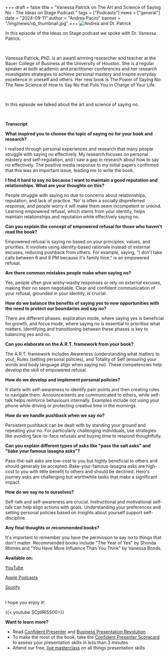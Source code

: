 +++
draft = false
title = "Vanessa Patrick on The Art and Science of Saying No - The Ideas on Stage Podcast "
tags = ["Podcasts"]
news = ["general"]
date = "2024-09-11"
author = "Andrea Pacini"
banner = "/img/news/vp_thumbnail.jpg"
+++
![Andrea and Dr. Patrick](/img/news/vp_thumbnail.jpg "Andrea and Dr. Patrick")

<div style="margin: 5px 0;">
  <div>
    <p class="p1">In this episode of the Ideas on Stage podcast we spoke with Dr. Vanessa Patrick.<span class="Apple-converted-space">&nbsp;</span></p>
    <p class="p2">&nbsp;</p>
    <p class="p1">Vanessa Patrick, PhD. is an award winning researcher and teacher at the Bauer College of Business at the University of Houston. She is a regular speaker at both academic and practitioner conferences and her research investigates strategies to achieve personal mastery and inspire everyday excellence in oneself and others. Her new book is The Power of Saying No: The New Science of How to Say No that Puts You in Charge of Your Life.</p>
    <p class="p2">&nbsp;</p>
    <p class="p1">In this episode we talked about the art and science of saying no.<span class="Apple-converted-space">&nbsp;</span></p>
    <p class="p3">&nbsp;</p>
    <p class="p1"><strong>Transcript</strong></p>
    <p class="p1"><strong>What inspired you to choose the topic of saying no for your book and research?</strong></p>
    <p class="p1">I realised through personal experiences and research that many people struggle with saying no effectively. My research focuses on personal mastery and self-regulation, and I saw a gap in research about how to say no effectively. The positive media response to my initial papers confirmed that this was an important issue, leading me to write the book.</p>
    <p class="p1"><strong>I find it hard to say no because I want to maintain a good reputation and relationships. What are your thoughts on this?</strong></p>
    <p class="p1">People struggle with saying no due to concerns about relationships, reputation, and lack of practice. &lsquo;No&rsquo; is often a socially dispreferred response, and people worry it will make them seem incompetent or unkind. Learning empowered refusal, which stems from your identity, helps maintain relationships and reputation while effectively saying no.</p>
    <p class="p1"><strong>Can you explain the concept of empowered refusal for those who haven't read the book?</strong></p>
    <p class="p1">Empowered refusal is saying no based on your principles, values, and priorities. It involves using identity-based rationale instead of external excuses, reducing pushback from others. For example, saying, "I don't take calls between 6 and 8 PM because it's family time," is an empowered refusal.</p>
    <p class="p1"><strong>Are there common mistakes people make when saying no?</strong></p>
    <p class="p1">Yes, people often give wishy-washy responses or rely on external excuses, making their no seem negotiable. Clear and confident communication of your refusal, grounded in your identity, is crucial.</p>
    <p class="p1"><strong>How do we balance the benefits of saying yes to new opportunities with the need to protect our boundaries and say no?</strong></p>
    <p class="p1">There are different phases: exploration mode, where saying yes is beneficial for growth, and focus mode, where saying no is essential to prioritise what matters. Identifying and transitioning between these phases is key to balancing yes and no.</p>
    <p class="p2">
    <p class="p1"><strong>Can you elaborate on the A.R.T. framework from your book?</strong></p>
    <p class="p1">The A.R.T. framework includes Awareness (understanding what matters to you), Rules (setting personal policies), and Totality of Self (ensuring your words and body language align when saying no). These competencies help develop the skill of empowered refusal.</p>
    <p class="p1"><strong>How do we develop and implement personal policies?</strong></p>
    <p class="p1">It starts with self-awareness to identify pain points and then creating rules to navigate them. Announcements are communicated to others, while self-talk helps reinforce behaviours internally. Examples include not using your phone while driving or protecting creative time in the mornings.</p>
    <p class="p1"><strong>How do we handle pushback when we say no?</strong></p>
    <p class="p1">Persistent pushback can be dealt with by standing your ground and repeating your no. For particularly challenging individuals, use strategies like avoiding face-to-face refusals and buying time to respond thoughtfully.</p>
    <p class="p1"><strong>Can you explain different types of asks like "pass the salt asks" and "bake your famous lasagna asks"?</strong></p>
    <p class="p1">Pass-the-salt asks are low-cost to you but highly beneficial to others and should generally be accepted. Bake-your-famous-lasagna asks are high-cost to you with little benefit to others and should be declined. Hero's journey asks are challenging but worthwhile tasks that make a significant impact.</p>
    <p class="p1"><strong>How do we say no to ourselves?</strong></p>
    <p class="p1">Self-talk and self-awareness are crucial. Instructional and motivational self-talk can help align actions with goals. Understanding your preferences and setting personal policies based on insights about yourself support self-discipline.</p>
    <p class="p1"><strong>Any final thoughts or recommended books?</strong></p>
    <p class="p1">It's important to remember you have the permission to say no to things that don't matter. Recommended books include "The Year of Yes" by Shonda Rhimes and "You Have More Influence Than You Think" by Vanessa Bonds.&nbsp;</p>
  </div>
</div>

**Available on:** 

[YouTube](https://youtu.be/SCpllRISS00)

[Apple Podcasts](https://podcasts.apple.com/us/podcast/ideas-on-stage-podcast/id1506050111)[](https://podcasts.google.com/feed/aHR0cHM6Ly9hbmNob3IuZm0vcy8xYTRjNGFjYy9wb2RjYXN0L3Jzcw/episode/OGJiNTRiNTItN2RmNC00ZWI5LWI1YzktNDI0YmQ3N2EwN2Iz?sa=X&ved=0CAUQkfYCahcKEwjY6ua-_9WGAxUAAAAAHQAAAAAQAQ)

[Spotify](https://open.spotify.com/episode/4ewPVe7M6QnL5K1YNARzcB)

\
I hope you enjoy it!

{{< youtube SCpllRISS00>}}

**Want to learn more?** 

* Read [Confident Presenter](https://www.ideasonstage.com/resources/confident-presenter-book/) and [Business Presentation Revolution ](https://www.ideasonstage.com/business-presentation-revolution/book/)
* To make the most of the book, take the [Confident Presenter Scorecard](https://ideasonstage.com/score) to assess your presentation skills in less than 3 minutes
* Attend our free, [live masterclass](http://ideasonstageuk.eventbrite.com/) on all things presentation skills
